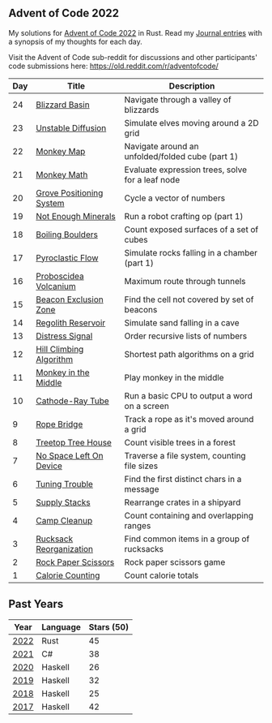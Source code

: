 ## Advent of Code 2022

My solutions for [Advent of Code 2022](http://adventofcode.com/2022) in Rust. Read my [Journal entries](./Journal.md) with a synopsis of my thoughts for each day.

Visit the Advent of Code sub-reddit for discussions and other participants' code submissions here: https://old.reddit.com/r/adventofcode/

| Day | Title                                                 | Description                                      |
| --- | ----------------------------------------------------- | ------------------------------------------------ |
| 24  | [Blizzard Basin](./days/day_24/src/main.rs)           | Navigate through a valley of blizzards           |
| 23  | [Unstable Diffusion](./days/day_23/src/main.rs)       | Simulate elves moving around a 2D grid           |
| 22  | [Monkey Map](./days/day_22/src/main.rs)               | Navigate around an unfolded/folded cube (part 1) |
| 21  | [Monkey Math](./days/day_21/src/main.rs)              | Evaluate expression trees, solve for a leaf node |
| 20  | [Grove Positioning System](./days/day_20/src/main.rs) | Cycle a vector of numbers                        |
| 19  | [Not Enough Minerals](./days/day_19/src/main.rs)      | Run a robot crafting op (part 1)                 |
| 18  | [Boiling Boulders](./days/day_18/src/main.rs)         | Count exposed surfaces of a set of cubes         |
| 17  | [Pyroclastic Flow](./days/day_17/src/main.rs)         | Simulate rocks falling in a chamber (part 1)     |
| 16  | [Proboscidea Volcanium](./days/day_16/src/main.rs)    | Maximum route through tunnels                    |
| 15  | [Beacon Exclusion Zone](./days/day_15/src/main.rs)    | Find the cell not covered by set of beacons      |
| 14  | [Regolith Reservoir](./days/day_14/src/main.rs)       | Simulate sand falling in a cave                  |
| 13  | [Distress Signal](./days/day_13/src/main.rs)          | Order recursive lists of numbers                 |
| 12  | [Hill Climbing Algorithm](./days/day_12/src/main.rs)  | Shortest path algorithms on a grid               |
| 11  | [Monkey in the Middle](./days/day_11/src/main.rs)     | Play monkey in the middle                        |
| 10  | [Cathode-Ray Tube](./days/day_10/src/main.rs)         | Run a basic CPU to output a word on a screen     |
| 9   | [Rope Bridge](./days/day_09/src/main.rs)              | Track a rope as it's moved around a grid         |
| 8   | [Treetop Tree House](./days/day_08/src/main.rs)       | Count visible trees in a forest                  |
| 7   | [No Space Left On Device](./days/day_07/src/main.rs)  | Traverse a file system, counting file sizes      |
| 6   | [Tuning Trouble](./days/day_06/src/main.rs)           | Find the first distinct chars in a message       |
| 5   | [Supply Stacks](./days/day_05/src/main.rs)            | Rearrange crates in a shipyard                   |
| 4   | [Camp Cleanup](./days/day_04/src/main.rs)             | Count containing and overlapping ranges          |
| 3   | [Rucksack Reorganization](./days/day_03/src/main.rs)  | Find common items in a group of rucksacks        |
| 2   | [Rock Paper Scissors](./days/day_02/src/main.rs)      | Rock paper scissors game                         |
| 1   | [Calorie Counting](./days/day_01/src/main.rs)         | Count calorie totals                             |

## Past Years

| Year                                              | Language | Stars (50) |
| ------------------------------------------------- | -------- | ---------- |
| [2022](https://github.com/jasonincanada/aoc-2022) | Rust     | 45         |
| [2021](https://github.com/jasonincanada/aoc-2021) | C#       | 38         |
| [2020](https://github.com/jasonincanada/aoc-2020) | Haskell  | 26         |
| [2019](https://github.com/jasonincanada/aoc-2019) | Haskell  | 32         |
| [2018](https://github.com/jasonincanada/aoc-2018) | Haskell  | 25         |
| [2017](https://github.com/jasonincanada/aoc-2017) | Haskell  | 42         |
